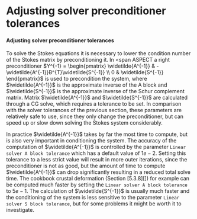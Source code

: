 # Adjusting solver preconditioner tolerances

#### Adjusting solver preconditioner tolerances

To solve the Stokes equations it is necessary to lower the condition number of
the Stokes matrix by preconditioning it. In <span
ASPECT a right preconditioner $Y^{-1} =
\begin{pmatrix}
\widetilde{A^{-1}} & -\widetilde{A^{-1}}B^{T}\widetilde{S^{-1}} \\
0 & \widetilde{S^{-1}}
\end{pmatrix}$ is used to precondition the system, where $\widetilde{A^{-1}}$
is the approximate inverse of the A block and $\widetilde{S^{-1}}$ is the
approximate inverse of the Schur complement matrix. Matrix
$\widetilde{A^{-1}}$ and $\widetilde{S^{-1}}$ are calculated through a CG
solve, which requires a tolerance to be set. In comparison with the solver
tolerances of the previous section, these parameters are relatively safe to
use, since they only change the preconditioner, but can speed up or slow down
solving the Stokes system considerably.

In practice $\widetilde{A^{-1}}$ takes by far the most time to compute, but is
also very important in conditioning the system. The accuracy of the
computation of $\widetilde{A^{-1}}$ is controlled by the parameter
`Linear solver A block tolerance` which has a default value of $1e-2$. Setting
this tolerance to a less strict value will result in more outer iterations,
since the preconditioner is not as good, but the amount of time to compute
$\widetilde{A^{-1}}$ can drop significantly resulting in a reduced total solve
time. The cookbook crustal deformation (Section [5.3.8][]) for example can be
computed much faster by setting the `Linear solver A block tolerance` to
$5e-1$. The calculation of $\widetilde{S^{-1}}$ is usually much faster and the
conditioning of the system is less sensitive to the parameter
`Linear solver S block tolerance`, but for some problems it might be worth it
to investigate.
